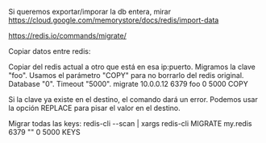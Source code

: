 Si queremos exportar/imporar la db entera, mirar https://cloud.google.com/memorystore/docs/redis/import-data


https://redis.io/commands/migrate/

Copiar datos entre redis:

Copiar del redis actual a otro que está en esa ip:puerto.
Migramos la clave "foo".
Usamos el parámetro "COPY" para no borrarlo del redis original.
Database "0".
Timeout "5000".
migrate 10.0.0.12 6379 foo 0 5000 COPY

Si la clave ya existe en el destino, el comando dará un error.
Podemos usar la opción REPLACE para pisar el valor en el destino.

Migrar todas las keys:
redis-cli --scan | xargs redis-cli MIGRATE my.redis 6379 "" 0 5000 KEYS

